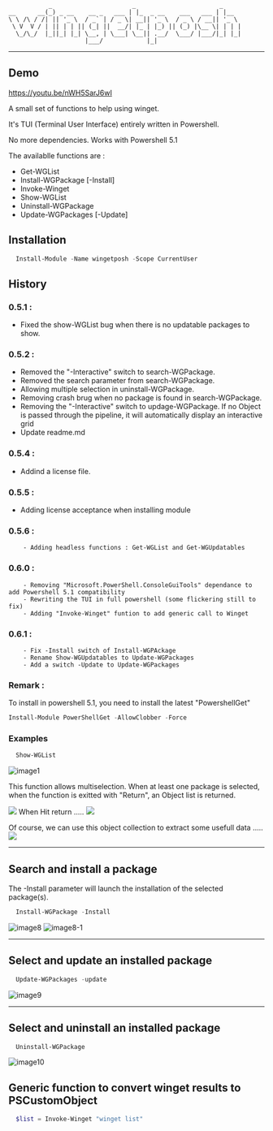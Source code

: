 ```
           _                      _                       _
__      __(_) _ __    __ _   ___ | |_  _ __    ___   ___ | |__
\ \ /\ / /| || '_ \  / _` | / _ \| __|| '_ \  / _ \ / __|| '_ \
 \ V  V / | || | | || (_| ||  __/| |_ | |_) || (_) |\__ \| | | |
  \_/\_/  |_||_| |_| \__, | \___| \__|| .__/  \___/ |___/|_| |_|
                     |___/            |_|
```
***

## Demo
https://youtu.be/nWH5SarJ6wI


A small set of functions to help using winget.

It's TUI (Terminal User Interface) entirely written in Powershell.

No more dependencies.  Works with Powershell 5.1

The availablle functions are :
- Get-WGList                
- Install-WGPackage [-Install]
- Invoke-Winget               
- Show-WGList                 
- Uninstall-WGPackage         
- Update-WGPackages [-Update] 
  
  
## Installation
``` Powershell
  Install-Module -Name wingetposh -Scope CurrentUser
```

## History
### 0.5.1 : 
- Fixed the show-WGList bug when there is no updatable packages to show.
### 0.5.2 : 
- Removed the "-Interactive" switch to search-WGPackage.       
- Removed the search parameter from search-WGPackage.
- Allowing multiple selection in uninstall-WGPackage.
- Removing crash brug when no package is found in search-WGPackage.
- Removing the "-Interactive" switch to updage-WGPackage.  If no Object is passed through the pipeline, it will automatically display an interactive grid
- Update readme.md

### 0.5.4 : 
- Addind a license file.

### 0.5.5 : 
- Adding license acceptance when installing module

### 0.5.6 : 
        - Adding headless functions : Get-WGList and Get-WGUpdatables

### 0.6.0 :
        - Removing "Microsoft.PowerShell.ConsoleGuiTools" dependance to add Powershell 5.1 compatibility
        - Rewriting the TUI in full powershell (some flickering still to fix)
        - Adding "Invoke-Winget" funtion to add generic call to Winget

### 0.6.1 : 
        - Fix -Install switch of Install-WGPAckage
        - Rename Show-WGUpdatables to Update-WGPackages
        - Add a switch -Update to Update-WGPackages

### Remark : 
To install in powershell 5.1, you need to install the latest "PowershellGet"
``` Powershell
Install-Module PowerShellGet -AllowClobber -Force
```
### Examples
``` Powershell
  Show-WGList
```
![image1](https://github.com/Yves848/WingetPosh/blob/master/images/img1.png?raw=true)

This function allows multiselection.
When at least one package is selected, when the function is exitted with "Return", an Object list is returned.

![](https://github.com/Yves848/WingetPosh/blob/master/images/img4.png?raw=true)
When Hit return .....
![](https://github.com/Yves848/WingetPosh/blob/master/images/img5.png?raw=true)

Of course, we can use this object collection to extract some usefull data .....
![](https://github.com/Yves848/WingetPosh/blob/master/images/img6.png?raw=true)

***

## Search and install a package

The -Install parameter will launch the installation of the selected package(s).

``` Powershell
  Install-WGPackage -Install
```

![image8](https://raw.githubusercontent.com/Yves848/WingetPosh/master/images/img8.png)
![image8-1](https://raw.githubusercontent.com/Yves848/WingetPosh/master/images/img8-1.png)



***

## Select and update an installed package
 
```Powershell
  Update-WGPackages -update
```
![image9](https://raw.githubusercontent.com/Yves848/WingetPosh/master/images/img9.png)

***

## Select and uninstall an installed package
 
``` Powershell
  Uninstall-WGPackage
```
![image10](https://raw.githubusercontent.com/Yves848/WingetPosh/master/images/img10.png)

## Generic function to convert winget results to PSCustomObject

``` Powershell
  $list = Invoke-Winget "winget list"
```